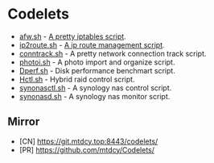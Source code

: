 # Codelets

* [afw.sh](code/afw) - [A pretty iptables script](docs/afw.md).
* [ip2route.sh](code/ip2route) - [A ip route management script](docs/ip2route.md).
* [conntrack.sh](code/conntrack.sh) - A pretty network connection track script.
* [photoi.sh](code/photoi.sh) - A photo import and organize script.
* [Dperf.sh](code/Dperf.sh) - Disk performance benchmart script.
* [Hctl.sh](code/Hctl.sh) - Hybrid raid control script.
* [synonasctl.sh](code/synonas/synonasctl.sh) - A synology nas control script.
* [synonasd.sh](code/synonas/synonasd.sh) - A synology nas monitor script.

## Mirror

* [CN] https://git.mtdcy.top:8443/codelets/
* [PR] https://github.com/mtdcy/Codelets/
